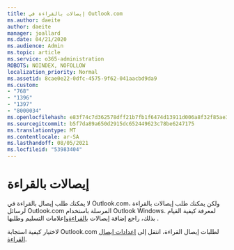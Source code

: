 ```yaml
---
title: إيصالات بالقراءة في Outlook.com
ms.author: daeite
author: daeite
manager: joallard
ms.date: 04/21/2020
ms.audience: Admin
ms.topic: article
ms.service: o365-administration
ROBOTS: NOINDEX, NOFOLLOW
localization_priority: Normal
ms.assetid: 8cae0e22-0dfc-4575-9f62-041aacbd9da9
ms.custom:
- "768"
- "1396"
- "1397"
- "8000034"
ms.openlocfilehash: e83f74c7d362578dff21b7fb1f6474d13911d006a8f32f85ae30bce73bf8fd52
ms.sourcegitcommit: b5f7da89a650d2915dc652449623c78be6247175
ms.translationtype: MT
ms.contentlocale: ar-SA
ms.lasthandoff: 08/05/2021
ms.locfileid: "53983404"
---
```

# <a name="read-receipts"></a>إيصالات بالقراءة

لا يمكنك طلب إيصال بالقراءة في Outlook.com، ولكن يمكنك طلب إيصالات بالقراءة لرسائل Outlook.com المرسلة باستخدام Outlook Windows. لمعرفة كيفية القيام بذلك، راجع إضافة إيصالات [بالقراءة](https://support.office.com/article/a34bf70a-4c2c-4461-b2a1-12e4a7a92141?wt.mc_id=Office_Outlook_com_Alchemy)وإعلامات التسليم وطلبها .
  
لاختيار كيفية استجابة Outlook.com لطلبات إيصال القراءة، انتقل إلى [إعدادات إيصال القراءة](https://outlook.live.com/mail/options/mail/handling/readReceipts).
